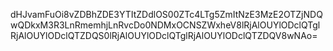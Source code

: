 dHJvamFuOi8vZDBhZDE3YTItZDdlOS00ZTc4LTg5ZmItNzE3MzE2OTZjNDQwQDkxM3R3LnRmemhjLnRvcDo0NDMxOCNSZWxheV8lRjAlOUYlODclQTglRjAlOUYlODclQTZDQS0lRjAlOUYlODclQTglRjAlOUYlODclQTZDQV8wNAo=